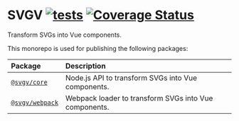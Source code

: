 # SVGV [![tests](https://github.com/marella/svgv/actions/workflows/tests.yml/badge.svg)](https://github.com/marella/svgv/actions/workflows/tests.yml) [![Coverage Status](https://coveralls.io/repos/github/marella/svgv/badge.svg)](https://coveralls.io/github/marella/svgv)

Transform SVGs into Vue components.

This monorepo is used for publishing the following packages:

Package | Description
:--- | :---
[`@svgv/core`](https://github.com/marella/svgv/tree/main/packages/core#readme) | Node.js API to transform SVGs into Vue components.
[`@svgv/webpack`](https://github.com/marella/svgv/tree/main/packages/webpack#readme) | Webpack loader to transform SVGs into Vue components.
